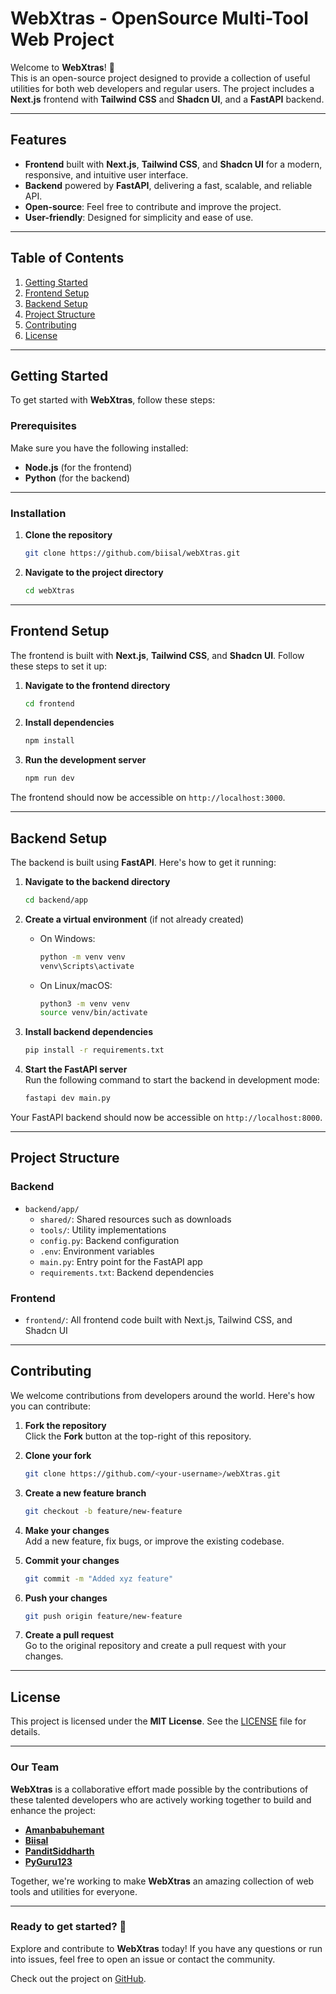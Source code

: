 # WebXtras - OpenSource Multi-Tool Web Project

Welcome to **WebXtras**! 🎉  
This is an open-source project designed to provide a collection of useful utilities for both web developers and regular users. The project includes a **Next.js** frontend with **Tailwind CSS** and **Shadcn UI**, and a **FastAPI** backend.

---

## Features  
- **Frontend** built with **Next.js**, **Tailwind CSS**, and **Shadcn UI** for a modern, responsive, and intuitive user interface.  
- **Backend** powered by **FastAPI**, delivering a fast, scalable, and reliable API.  
- **Open-source**: Feel free to contribute and improve the project.  
- **User-friendly**: Designed for simplicity and ease of use.

---

## Table of Contents  
1. [Getting Started](#getting-started)  
2. [Frontend Setup](#frontend-setup)  
3. [Backend Setup](#backend-setup)  
4. [Project Structure](#project-structure)  
5. [Contributing](#contributing)  
6. [License](#license)  

---

## Getting Started  

To get started with **WebXtras**, follow these steps:

### Prerequisites  
Make sure you have the following installed:
- **Node.js** (for the frontend)  
- **Python** (for the backend)  

---

### Installation  

1. **Clone the repository**  
    ```bash
    git clone https://github.com/biisal/webXtras.git
    ```  

2. **Navigate to the project directory**  
    ```bash
    cd webXtras
    ```  

---

## Frontend Setup  

The frontend is built with **Next.js**, **Tailwind CSS**, and **Shadcn UI**. Follow these steps to set it up:

1. **Navigate to the frontend directory**  
    ```bash
    cd frontend
    ```  

2. **Install dependencies**  
    ```bash
    npm install
    ```  

3. **Run the development server**  
    ```bash
    npm run dev
    ```  

The frontend should now be accessible on `http://localhost:3000`.

---

## Backend Setup  

The backend is built using **FastAPI**. Here's how to get it running:

1. **Navigate to the backend directory**  
    ```bash
    cd backend/app
    ```  

2. **Create a virtual environment** (if not already created)  
    - On Windows:  
        ```bash
        python -m venv venv
        venv\Scripts\activate
        ```  
    - On Linux/macOS:  
        ```bash
        python3 -m venv venv
        source venv/bin/activate
        ```  

3. **Install backend dependencies**  
    ```bash
    pip install -r requirements.txt
    ```  

4. **Start the FastAPI server**  
    Run the following command to start the backend in development mode:  
    ```bash
    fastapi dev main.py
    ```  

Your FastAPI backend should now be accessible on `http://localhost:8000`.

---

## Project Structure  

### Backend  

- `backend/app/`  
  - `shared/`: Shared resources such as downloads  
  - `tools/`: Utility implementations  
  - `config.py`: Backend configuration  
  - `.env`: Environment variables  
  - `main.py`: Entry point for the FastAPI app  
  - `requirements.txt`: Backend dependencies  

### Frontend  

- `frontend/`: All frontend code built with Next.js, Tailwind CSS, and Shadcn UI
---

## Contributing  

We welcome contributions from developers around the world. Here's how you can contribute:

1. **Fork the repository**  
    Click the **Fork** button at the top-right of this repository.  

2. **Clone your fork**  
    ```bash
    git clone https://github.com/<your-username>/webXtras.git
    ```  

3. **Create a new feature branch**  
    ```bash
    git checkout -b feature/new-feature
    ```  

4. **Make your changes**  
    Add a new feature, fix bugs, or improve the existing codebase.  

5. **Commit your changes**  
    ```bash
    git commit -m "Added xyz feature"
    ```  

6. **Push your changes**  
    ```bash
    git push origin feature/new-feature
    ```  

7. **Create a pull request**  
    Go to the original repository and create a pull request with your changes.

---

## License  

This project is licensed under the **MIT License**. See the [LICENSE](LICENSE) file for details.  

---

### Our Team

**WebXtras** is a collaborative effort made possible by the contributions of these talented developers who are actively working together to build and enhance the project:

- [**Amanbabuhemant**](https://github.com/amanbabuhemant)  
- [**Biisal**](https://github.com/biisal)  
- [**PanditSiddharth**](https://github.com/PanditSiddharth)  
- [**PyGuru123**](https://github.com/pyGuru123)  

Together, we're working to make **WebXtras** an amazing collection of web tools and utilities for everyone.

---

### Ready to get started? 🚀  
Explore and contribute to **WebXtras** today! If you have any questions or run into issues, feel free to open an issue or contact the community.

Check out the project on [GitHub](https://github.com/biisal/webXtras/).
